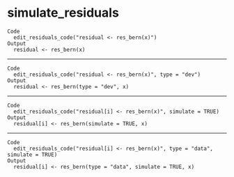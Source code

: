 # simulate_residuals

    Code
      edit_residuals_code("residual <- res_bern(x)")
    Output
      residual <- res_bern(x)

---

    Code
      edit_residuals_code("residual <- res_bern(x)", type = "dev")
    Output
      residual <- res_bern(type = "dev", x)

---

    Code
      edit_residuals_code("residual[i] <- res_bern(x)", simulate = TRUE)
    Output
      residual[i] <- res_bern(simulate = TRUE, x)

---

    Code
      edit_residuals_code("residual[i] <- res_bern(x)", type = "data", simulate = TRUE)
    Output
      residual[i] <- res_bern(type = "data", simulate = TRUE, x)

